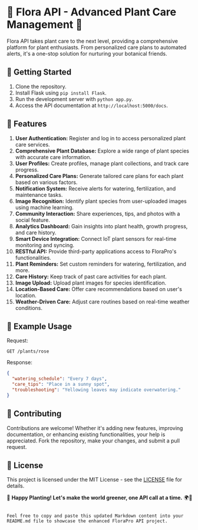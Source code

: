 
# 🌱 Flora API - Advanced Plant Care Management 🌿

Flora API takes plant care to the next level, providing a comprehensive platform for plant enthusiasts. From personalized care plans to automated alerts, it's a one-stop solution for nurturing your botanical friends.

## 🚀 Getting Started

1. Clone the repository.
2. Install Flask using `pip install Flask`.
3. Run the development server with `python app.py`.
4. Access the API documentation at `http://localhost:5000/docs`.

## 🌿 Features

1. **User Authentication:** Register and log in to access personalized plant care services.
2. **Comprehensive Plant Database:** Explore a wide range of plant species with accurate care information.
3. **User Profiles:** Create profiles, manage plant collections, and track care progress.
4. **Personalized Care Plans:** Generate tailored care plans for each plant based on various factors.
5. **Notification System:** Receive alerts for watering, fertilization, and maintenance tasks.
6. **Image Recognition:** Identify plant species from user-uploaded images using machine learning.
7. **Community Interaction:** Share experiences, tips, and photos with a social feature.
8. **Analytics Dashboard:** Gain insights into plant health, growth progress, and care history.
9. **Smart Device Integration:** Connect IoT plant sensors for real-time monitoring and syncing.
10. **RESTful API:** Provide third-party applications access to FloraPro's functionalities.
11. **Plant Reminders:** Set custom reminders for watering, fertilization, and more.
12. **Care History:** Keep track of past care activities for each plant.
13. **Image Upload:** Upload plant images for species identification.
14. **Location-Based Care:** Offer care recommendations based on user's location.
15. **Weather-Driven Care:** Adjust care routines based on real-time weather conditions.

## 🌵 Example Usage

Request:
```
GET /plants/rose
```

Response:
```json
{
  "watering_schedule": "Every 7 days",
  "care_tips": "Place in a sunny spot",
  "troubleshooting": "Yellowing leaves may indicate overwatering."
}
```

## 🌺 Contributing

Contributions are welcome! Whether it's adding new features, improving documentation, or enhancing existing functionalities, your help is appreciated. Fork the repository, make your changes, and submit a pull request.

## 📃 License

This project is licensed under the MIT License - see the [LICENSE](LICENSE) file for details.

🌸 **Happy Planting! Let's make the world greener, one API call at a time.** 🌍🌿
```

Feel free to copy and paste this updated Markdown content into your README.md file to showcase the enhanced FloraPro API project.

